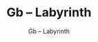 ---
designer: Endless Knot
description: "Collection%3A%20Hand-Knotted%20Collection%0AColor%3A%20Steel%0AMaterial%3A%20Wool%20%26%20Tencel"
image_primary: img/LAB-220-600x750.jpg
image_secondary: ../../../images/blank.png
manufacturer: Endless Knot
href: https://endlessknotrugs.com/product/labyrinth-steel/
subtitle: Gb – Labyrinth
tags: 
  - endless_knot
  - hand-knotted-rugs
title: Gb – Labyrinth
image_thumb: img/LAB-220-300x300.jpg
category: hand-knotted-rugs
slug: /manufacturers/endless-knot/hand-knotted-rugs/endless-knot-gb-labyrinth
---